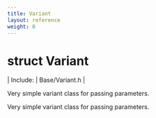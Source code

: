 ```yaml
---
title: Variant
layout: reference
weight: 0
---
```

struct Variant
===

| Include: | Base/Variant.h |

Very simple variant class for passing parameters.
  



Very simple variant class for passing parameters.
  

